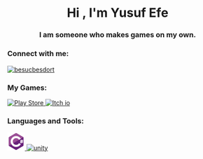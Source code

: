 <h1 align="center">Hi , I'm Yusuf Efe</h1>
<h3 align="center">I am someone who makes games on my own.</h3>

<h3 align="left">Connect with me:</h3>
<p align="left">
<a href="https://instagram.com/besucbesdort" target="blank"><img align="center" src="https://raw.githubusercontent.com/rahuldkjain/github-profile-readme-generator/master/src/images/icons/Social/instagram.svg" alt="besucbesdort" height="30" width="40" /></a>
</p>

<h3 align="left">My Games:</h3>
<p align="left"><a href="https://play.google.com/store/apps/dev?id=5115297245000304725" target="_blank" align="center"> <img src="https://www.freepnglogos.com/uploads/google-play-png-logo/google-play-store-app-logo-gets-a-slight-redesign-png-19.png" alt="Play Store" width="40" height="40"/> </a> <a href="https://besucbesdort.itch.io" target="_blank" align="center"> <img src="https://encrypted-tbn0.gstatic.com/images?q=tbn:ANd9GcTsj8KhNZ6sP0rUnUWtz11v-pm8iJG0hIfOPSDnHfhZjPZxK2AbRG-bFpEGXKpPimammSI&usqp=CAU" alt="Itch io" width="40" height="40"/> </a> </p>



  
<h3 align="left">Languages and Tools:</h3>
<p align="left"> <a href="https://www.w3schools.com/cs/" target="_blank" rel="noreferrer"> <img src="https://raw.githubusercontent.com/devicons/devicon/master/icons/csharp/csharp-original.svg" alt="csharp" width="40" height="40"/> </a> <a href="https://unity.com/" target="_blank" rel="noreferrer"> <img src="https://www.vectorlogo.zone/logos/unity3d/unity3d-icon.svg" alt="unity" width="40" height="40"/> </a></p>

